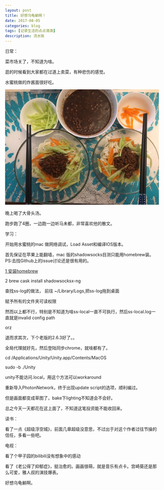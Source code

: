 ```yaml
---
layout: post
title: 好想乌龟躺啊！
date: 2017-08-05
categories: blog
tags: [记录生活的点点滴滴]
description: 流水账
---
```


日常：

菜市场关了，不知道为啥。

逛的时候看到大家都在过道上卖菜，有种悲伤的感觉。

水蜜桃做的炸酱面很好吃。

![这就是炸酱面](https://raw.githubusercontent.com/cksmct/MarkdownPhotos/master/%E7%82%B8%E9%85%B1%E9%9D%A2.jpg)

晚上喝了大骨头汤。

跑步跑了4圈，一边跑一边听马未都，非常喜欢他的散文。

学习：

开始用水蜜桃的mac 做网络调试，Load Asset和编译IOS版本。

首先保证在苹果上能翻墙，mac 版的shadowsocks目测只能用homebrew装。PS:去找Github上的issue讨论还是很有用的。

[1 安装homebrew](https://brew.sh/)

2 brew cask install shadowsocksx-ng

查找ss-log的做法， 前往 ~/Library/Logs,把ss-log拖到桌面

赋予所有的文件夹可读权限

然而以上都不行，特别是不知道为啥ss-local一直不可执行，然后ss-local.log一直就是invalid config path

orz

退而求其次，下个老版的2.6.3好了。。

全局代理就好先，然后登陆同步chrome，就啥都有了。

cd /Applications/Unity/Unity.app/Contents/MacOS

sudo -b ./Unity

unity不能访问.local，用这个方法可以workaround

重新导入PhotonNetwork，终于出现update script的选项，顺利编过。

但是画面都变成草图了，bake下lighting不知道会不会好。

总之今天一天都花在这上面了，不知道这笔投资能不能收回来。

读书：

看了一点《超级浮空城》，前面几章超级没意思，不过出于对这个作者过往节操的信任，多看一些吧。

电视：

看了个甲子园的bilibili没有想象中的感动

看了《老公得了抑郁症》，挺治愈的。画画很萌，就是音乐有点卡。宫崎葵还是那么可爱，雅人叔的演技爆表。

好想乌龟躺啊。




